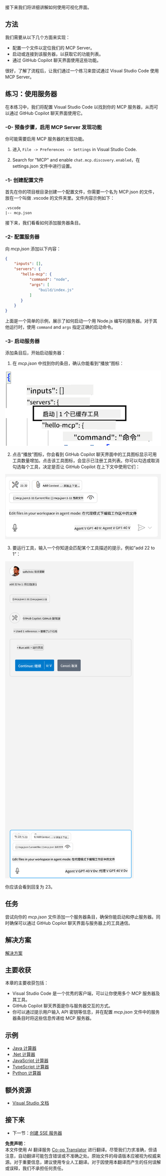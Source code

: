 <!--
CO_OP_TRANSLATOR_METADATA:
{
  "original_hash": "0eb9557780cd0a2551cdb8a16c886b51",
  "translation_date": "2025-06-17T15:19:04+00:00",
  "source_file": "03-GettingStarted/04-vscode/README.md",
  "language_code": "zh"
}
-->
接下来我们将详细讲解如何使用可视化界面。

## 方法

我们需要从以下几个方面来实现：

- 配置一个文件以定位我们的 MCP Server。
- 启动或连接到该服务器，以获取它的功能列表。
- 通过 GitHub Copilot 聊天界面使用这些功能。

很好，了解了流程后，让我们通过一个练习来尝试通过 Visual Studio Code 使用 MCP Server。

## 练习：使用服务器

在本练习中，我们将配置 Visual Studio Code 以找到你的 MCP 服务器，从而可以通过 GitHub Copilot 聊天界面使用它。

### -0- 预备步骤，启用 MCP Server 发现功能

你可能需要启用 MCP 服务器的发现功能。

1. 进入 `File -> Preferences -> Settings` in Visual Studio Code.

1. Search for "MCP" and enable `chat.mcp.discovery.enabled`，在 settings.json 文件中进行设置。

### -1- 创建配置文件

首先在你的项目根目录创建一个配置文件，你需要一个名为 MCP.json 的文件，放在一个叫做 .vscode 的文件夹里。文件内容示例如下：

```text
.vscode
|-- mcp.json
```

接下来，我们看看如何添加服务器条目。

### -2- 配置服务器

向 *mcp.json* 添加以下内容：

```json
{
    "inputs": [],
    "servers": {
       "hello-mcp": {
           "command": "node",
           "args": [
               "build/index.js"
           ]
       }
    }
}
```

上面是一个简单的示例，展示了如何启动一个用 Node.js 编写的服务器。对于其他运行时，使用 `command` and `args` 指定正确的启动命令。

### -3- 启动服务器

添加条目后，开始启动服务器：

1. 在 *mcp.json* 中找到你的条目，确认你能看到“播放”图标：

  ![在 Visual Studio Code 中启动服务器](../../../../translated_images/vscode-start-server.8e3c986612e3555de47e5b1e37b2f3020457eeb6a206568570fd74a17e3796ad.zh.png)  

2. 点击“播放”图标，你会看到 GitHub Copilot 聊天界面中的工具图标显示可用工具数量增加。点击该工具图标，会显示已注册工具列表。你可以勾选或取消勾选每个工具，决定是否让 GitHub Copilot 在上下文中使用它们：

  ![在 Visual Studio Code 中显示工具](../../../../translated_images/vscode-tool.0b3bbea2fb7d8c26ddf573cad15ef654e55302a323267d8ee6bd742fe7df7fed.zh.png)

3. 要运行工具，输入一个你知道会匹配某个工具描述的提示，例如“add 22 to 1”：

  ![从 GitHub Copilot 运行工具](../../../../translated_images/vscode-agent.d5a0e0b897331060518fe3f13907677ef52b879db98c64d68a38338608f3751e.zh.png)

  你应该会看到回复为 23。

## 任务

尝试向你的 *mcp.json* 文件添加一个服务器条目，确保你能启动和停止服务器。同时确保可以通过 GitHub Copilot 聊天界面与服务器上的工具通信。

## 解决方案

[解决方案](./solution/README.md)

## 主要收获

本章的主要收获包括：

- Visual Studio Code 是一个优秀的客户端，可以让你使用多个 MCP 服务器及其工具。
- GitHub Copilot 聊天界面是你与服务器交互的方式。
- 你可以通过提示用户输入 API 密钥等信息，并在配置 *mcp.json* 文件中的服务器条目时将这些信息传递给 MCP 服务器。

## 示例

- [Java 计算器](../samples/java/calculator/README.md)
- [.Net 计算器](../../../../03-GettingStarted/samples/csharp)
- [JavaScript 计算器](../samples/javascript/README.md)
- [TypeScript 计算器](../samples/typescript/README.md)
- [Python 计算器](../../../../03-GettingStarted/samples/python)

## 额外资源

- [Visual Studio 文档](https://code.visualstudio.com/docs/copilot/chat/mcp-servers)

## 接下来

- 下一节：[创建 SSE 服务器](/03-GettingStarted/05-sse-server/README.md)

**免责声明**：  
本文件使用 AI 翻译服务 [Co-op Translator](https://github.com/Azure/co-op-translator) 进行翻译。尽管我们力求准确，但请注意，自动翻译可能包含错误或不准确之处。原始文件的母语版本应被视为权威来源。对于重要信息，建议使用专业人工翻译。对于因使用本翻译而产生的任何误解或误释，我们不承担任何责任。
